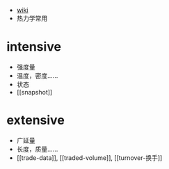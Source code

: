 - [wiki](https://zh.wikipedia.org/zh-cn/%E5%85%A7%E5%90%AB%E5%8F%8A%E5%A4%96%E5%BB%B6%E6%80%A7%E8%B3%AA)
- 热力学常用
# intensive
- 强度量
- 温度，密度……
- 状态
- [[snapshot]]
# extensive
- 广延量
- 长度，质量……
- [[trade-data]], [[traded-volume]], [[turnover-换手]]